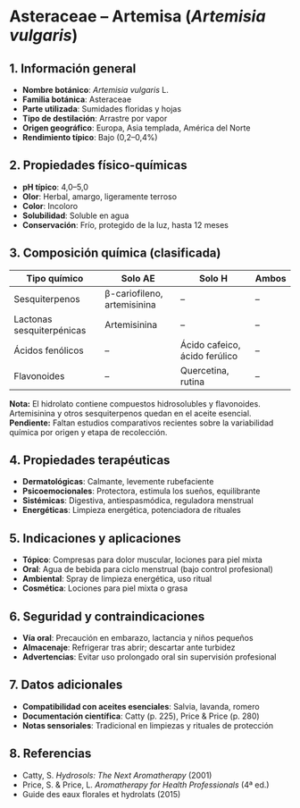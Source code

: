 # Asteraceae – Artemisa (*Artemisia vulgaris*)

## 1. Información general
- **Nombre botánico**: *Artemisia vulgaris* L.
- **Familia botánica**: Asteraceae
- **Parte utilizada**: Sumidades floridas y hojas
- **Tipo de destilación**: Arrastre por vapor
- **Origen geográfico**: Europa, Asia templada, América del Norte
- **Rendimiento típico**: Bajo (0,2–0,4%)

## 2. Propiedades físico-químicas
- **pH típico**: 4,0–5,0
- **Olor**: Herbal, amargo, ligeramente terroso
- **Color**: Incoloro
- **Solubilidad**: Soluble en agua
- **Conservación**: Frío, protegido de la luz, hasta 12 meses

## 3. Composición química (clasificada)
| Tipo químico         | Solo AE                   | Solo H                 | Ambos                |
|---------------------|---------------------------|------------------------|----------------------|
| Sesquiterpenos      | β-cariofileno, artemisinina| –                     | –                    |
| Lactonas sesquiterpénicas | Artemisinina         | –                     | –                    |
| Ácidos fenólicos    | –                         | Ácido cafeico, ácido ferúlico | –            |
| Flavonoides         | –                         | Quercetina, rutina     | –                    |

**Nota:** El hidrolato contiene compuestos hidrosolubles y flavonoides. Artemisinina y otros sesquiterpenos quedan en el aceite esencial.
**Pendiente:** Faltan estudios comparativos recientes sobre la variabilidad química por origen y etapa de recolección.

## 4. Propiedades terapéuticas
- **Dermatológicas**: Calmante, levemente rubefaciente
- **Psicoemocionales**: Protectora, estimula los sueños, equilibrante
- **Sistémicas**: Digestiva, antiespasmódica, reguladora menstrual
- **Energéticas**: Limpieza energética, potenciadora de rituales

## 5. Indicaciones y aplicaciones
- **Tópico**: Compresas para dolor muscular, lociones para piel mixta
- **Oral**: Agua de bebida para ciclo menstrual (bajo control profesional)
- **Ambiental**: Spray de limpieza energética, uso ritual
- **Cosmética**: Lociones para piel mixta o grasa

## 6. Seguridad y contraindicaciones
- **Vía oral**: Precaución en embarazo, lactancia y niños pequeños
- **Almacenaje**: Refrigerar tras abrir; descartar ante turbidez
- **Advertencias**: Evitar uso prolongado oral sin supervisión profesional

## 7. Datos adicionales
- **Compatibilidad con aceites esenciales**: Salvia, lavanda, romero
- **Documentación científica**: Catty (p. 225), Price & Price (p. 280)
- **Notas sensoriales**: Tradicional en limpiezas y rituales de protección

## 8. Referencias
- Catty, S. *Hydrosols: The Next Aromatherapy* (2001)
- Price, S. & Price, L. *Aromatherapy for Health Professionals* (4ª ed.)
- Guide des eaux florales et hydrolats (2015)

